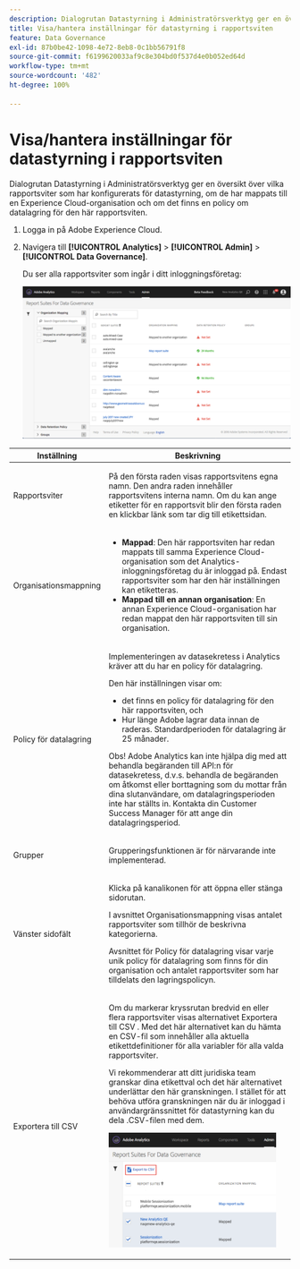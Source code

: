 ```yaml
---
description: Dialogrutan Datastyrning i Administratörsverktyg ger en översikt över vilka rapportsviter som har konfigurerats för datastyrning, om de har mappats till en Experience Cloud-organisation och om det finns en policy om datalagring för den här rapportsviten.
title: Visa/hantera inställningar för datastyrning i rapportsviten
feature: Data Governance
exl-id: 87b0be42-1098-4e72-8eb8-0c1bb56791f8
source-git-commit: f6199620033af9c8e304bd0f537d4e0b052ed64d
workflow-type: tm+mt
source-wordcount: '482'
ht-degree: 100%

---
```


# Visa/hantera inställningar för datastyrning i rapportsviten

Dialogrutan Datastyrning i Administratörsverktyg ger en översikt över vilka rapportsviter som har konfigurerats för datastyrning, om de har mappats till en Experience Cloud-organisation och om det finns en policy om datalagring för den här rapportsviten.

1. Logga in på Adobe Experience Cloud.
1. Navigera till **[!UICONTROL Analytics]** > **[!UICONTROL Admin]** > **[!UICONTROL Data Governance]**.

   Du ser alla rapportsviter som ingår i ditt inloggningsföretag:

   ![](assets/privacy_setup_an.png)

<table id="table_448292730FF0475E9DCB731882F9A29B"> 
 <thead> 
  <tr> 
   <th colname="col1" class="entry"> Inställning </th> 
   <th colname="col2" class="entry"> Beskrivning </th> 
  </tr> 
 </thead>
 <tbody> 
  <tr> 
   <td colname="col1"> <p>Rapportsviter </p> </td> 
   <td colname="col2"> <p>På den första raden visas rapportsvitens egna namn. Den andra raden innehåller rapportsvitens interna namn. Om du kan ange etiketter för en rapportsvit blir den första raden en klickbar länk som tar dig till etikettsidan. </p> </td> 
  </tr> 
  <tr> 
   <td colname="col1"> <p>Organisationsmappning </p> </td> 
   <td colname="col2"> 
    <ul id="ul_EF8F613B0C5E42D19DB60BD0C89C114B"> 
     <li id="li_B35EE88555F547EFBF55ADE9D0C9EC3B"><b>Mappad</b>: Den här rapportsviten har redan mappats till samma Experience Cloud-organisation som det Analytics-inloggningsföretag du är inloggad på. Endast rapportsviter som har den här inställningen kan etiketteras. </li>
     <li id="li_FF825A65D089487BBF5FCB0D74D41CD7"><b>Mappad till en annan organisation</b>: En annan Experience Cloud-organisation har redan mappat den här rapportsviten till sin organisation. </li> 
    </ul> </td> 
  </tr> 
  <tr> 
   <td colname="col1"> <p>Policy för datalagring </p> </td> 
   <td colname="col2"> <p>Implementeringen av datasekretess i Analytics kräver att du har en policy för datalagring. </p> <p>Den här inställningen visar om: </p> 
    <ul> 
     <li>det finns en policy för datalagring för den här rapportsviten, och </li> 
     <li>Hur länge Adobe lagrar data innan de raderas. Standardperioden för datalagring är 25 månader. </li> 
    </ul> <p>Obs! Adobe Analytics kan inte hjälpa dig med att behandla begäranden till API:n för datasekretess, d.v.s. behandla de begäranden om åtkomst eller borttagning som du mottar från dina slutanvändare, om datalagringsperioden inte har ställts in. Kontakta din Customer Success Manager för att ange din datalagringsperiod. </p> </td> 
  </tr> 
  <tr> 
   <td colname="col1"> <p>Grupper </p> </td> 
   <td colname="col2"> <p>Grupperingsfunktionen är för närvarande inte implementerad. </p> </td> 
  </tr> 
  <tr> 
   <td colname="col1"> <p>Vänster sidofält </p> </td> 
   <td colname="col2"> <p>Klicka på kanalikonen för att öppna eller stänga sidorutan. </p> <p>I avsnittet Organisationsmappning visas antalet rapportsviter som tillhör de beskrivna kategorierna. </p> <p>Avsnittet för Policy för datalagring visar varje unik policy för datalagring som finns för din organisation och antalet rapportsviter som har tilldelats den lagringspolicyn. </p> </td> 
  </tr> 
  <tr> 
   <td colname="col1"> <p>Exportera till CSV </p> </td> 
   <td colname="col2"> <p>Om du markerar kryssrutan bredvid en eller flera rapportsviter visas alternativet <span class="uicontrol"> Exportera till CSV </span>. Med det här alternativet kan du hämta en CSV-fil som innehåller alla aktuella etikettdefinitioner för alla variabler för alla valda rapportsviter. </p> <p>Vi rekommenderar att ditt juridiska team granskar dina etikettval och det här alternativet underlättar den här granskningen. I stället för att behöva utföra granskningen när du är inloggad i användargränssnittet för datastyrning kan du dela .CSV-filen med dem. </p> <p><img placement="break"  src="assets/export_csv.png" width="300px" id="image_5FE821B2D07B402D8E0F6FE53D6FC52E" /> </p> </td> 
  </tr> 
 </tbody> 
</table>
